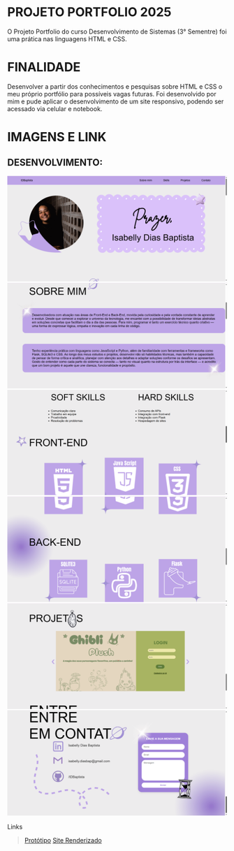 # PROJETO PORTFOLIO 2025
O Projeto Portfolio do curso Desenvolvimento de Sistemas (3° Sementre) foi uma prática nas linguagens HTML e CSS.

# FINALIDADE
Desenvolver a partir dos conhecimentos e pesquisas sobre HTML e CSS o meu próprio portfólio para possíveis vagas futuras.
Foi desenvolvido por mim e pude aplicar o desenvolvimento de um site responsivo, podendo ser acessado via celular e notebook.
# IMAGENS E LINK

## DESENVOLVIMENTO:
![print inicio](/static/print/inicio.png)
![print sobre](/static/print/sobre.png)
![print soft](/static/print/soft.png)
![print back](/static/print/back.png)
![print projetos](/static/print/projetos.png)
![print contato](/static/print/contato.png)

Links
> [Protótipo](https://www.canva.com/design/DAGfFIhFYQM/pxhfPkMMtuXlvFiW-GQj1w/view?utm_content=DAGfFIhFYQM&utm_campaign=designshare&utm_medium=link2&utm_source=uniquelinks&utlId=h33d24e9d32)
> [Site Renderizado]()

